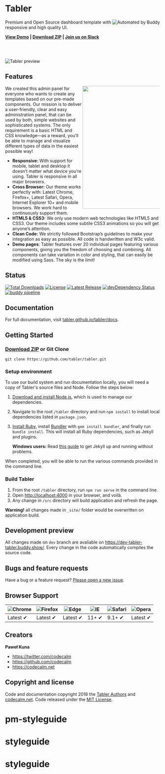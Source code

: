 # Tabler 

<a href="https://buddy.works"><img src="https://assets.buddy.works/automated-dark.svg" alt="Automated by Buddy" align="right"></a>

Premium and Open Source dashboard template with responsive and high quality UI.

<strong><a href="https://tabler.github.io/demo/">View Demo</a> | <a href="https://github.com/tabler/tabler/archive/master.zip">Download ZIP</a> | <a href="https://goo.gl/zJP2dT">Join us on Slack</a></strong>

<br><br>

![Tabler preview](https://tabler.github.io/assets/images/dashboard.png)

## Features

<img src="https://tabler.github.io/assets/images/features/features-2.png" width="400" align="right" style="max-width: 50%">


We created this admin panel for everyone who wants to create any templates based on our pre-made components. Our mission is to deliver a user-friendly, clear and easy administration panel, that can be used by both, simple websites and sophisticated systems. The only requirement is a basic HTML and CSS knowledge—as a reward, you'll be able to manage and visualize different types of data in the easiest possible way!

* **Responsive:** With support for mobile, tablet and desktop it doesn’t matter what device you’re using. Tabler is responsive in all major browsers.
* **Cross Browser:** Our theme works perfectly with: Latest Chrome, Firefox+, Latest Safari, Opera, Internet Explorer 10+ and mobile browsers. We work hard to continuously support them.
* **HTML5 & CSS3:** We only use modern web technologies like HTML5 and CSS3. Our theme includes some subtile CSS3 animations so you will get anyone’s attention.
* **Clean Code:** We strictly followed Bootstrap’s guidelines to make your integration as easy as possible. All code is handwritten and W3c valid.
* **Demo pages**: Tabler features over 20 individual pages featuring various components, giving you the freedom of choosing and combining. All components can take variation in color and styling, that can easily be modified using Sass. The sky is the limit!

## Status

<a href="https://www.npmjs.com/package/tabler-ui"><img src="https://img.shields.io/npm/dt/tabler-ui.svg" alt="Total Downloads"></a> <a href="https://github.com/tabler/tabler/blob/master/LICENSE"><img src="https://img.shields.io/npm/l/tabler-ui.svg" alt="License"></a> <a href="https://github.com/tabler/tabler/releases"><img src="https://img.shields.io/npm/v/tabler-ui.svg" alt="Latest Release"></a> <a href="https://david-dm.org/tabler/tabler?type=dev"><img src="https://img.shields.io/david/dev/tabler/tabler.svg" alt="devDependency Status"></a> [![buddy pipeline](https://app.buddy.works/codecalm/tabler/pipelines/pipeline/131922/badge.svg?token=1ab151000ecf8700a90dd4d0d7184945d439d2642679b257092d16e76a45dce4 "buddy pipeline")](https://app.buddy.works/codecalm/tabler/pipelines/pipeline/131922)


## Documentation

For full documentation, visit [tabler.github.io/tabler/docs](https://tabler.github.io/tabler/docs/index.html).

## Getting Started

### [Download ZIP](https://github.com/tabler/tabler/archive/dev.zip) or Git Clone

```
git clone https://github.com/tabler/tabler.git
```

### Setup environment

To use our build system and run documentation locally, you will need a copy of Tabler's source files and Node. Follow the steps below:

1. [Download and install Node.js](https://nodejs.org/download/), which is used to manage our dependencies.
2. Navigate to the root `/tabler` directory and run `npm install` to install local dependencies listed in `package.json`.
3. [Install Ruby](https://www.ruby-lang.org/en/documentation/installation/), install [Bundler](https://bundler.io/) with `gem install bundler`, and finally run `bundle install`. This will install all Ruby dependencies, such as Jekyll and plugins.
   
   **Windows users:** Read [this guide](https://jekyllrb.com/docs/windows/) to get Jekyll up and running without problems.
  
When completed, you will be able to run the various commands provided in the command line.

### Build Tabler

1. From the root `/tabler` directory, run `npm run serve` in the command line.
2. Open [http://localhost:4000](http://localhost:4000) in your browser, and voilà.
3. Any change in `/src` directory will build application and refresh the page.

**Warning!** all changes made in `_site/` folder would be overwritten on application build.

## Development preview

All changes made on `dev` branch are avaliable on https://dev-tabler-tabler.buddy.show/. Every change in the code automatically compiles the source code.

## Bugs and feature requests

Have a bug or a feature request? [Please open a new issue](https://github.com/tabler/tabler/issues/new).

## Browser Support

![Chrome](https://raw.github.com/alrra/browser-logos/master/src/chrome/chrome_48x48.png) | ![Firefox](https://raw.github.com/alrra/browser-logos/master/src/firefox/firefox_48x48.png) | ![Edge](https://raw.github.com/alrra/browser-logos/master/src/edge/edge_48x48.png) | ![IE](https://raw.github.com/alrra/browser-logos/master/src/archive/internet-explorer_9-11/internet-explorer_9-11_48x48.png) | ![Safari](https://raw.github.com/alrra/browser-logos/master/src/safari/safari_48x48.png) | ![Opera](https://raw.github.com/alrra/browser-logos/master/src/opera/opera_48x48.png)
--- | --- | --- | --- | --- | ---
Latest ✔ | Latest ✔ | Latest ✔ | 11+ ✔ | 9.1+ ✔ | Latest ✔

## Creators

**Paweł Kuna**

- <https://twitter.com/codecalm>
- <https://github.com/codecalm>
- <https://codecalm.net>

## Copyright and license

Code and documentation copyright 2018 the [Tabler Authors](https://github.com/tabler/tabler/graphs/contributors) and [codecalm.net](https://codecalm.net). Code released under the [MIT License](https://github.com/tabler/tabler/blob/master/LICENSE).
# pm-styleguide
# styleguide
# styleguide
